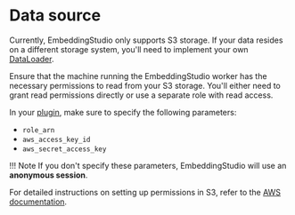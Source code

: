 # Data source

Currently, EmbeddingStudio only supports S3 storage. If your data resides on a different storage system, you'll need to
implement your own [DataLoader](https://github.com/EulerSearch/embedding_studio/blob/main/embedding_studio/embeddings/data/loaders/data_loader.py).

Ensure that the machine running the EmbeddingStudio worker has the necessary permissions to read from your S3 storage.
You'll either need to grant read permissions directly or use a separate role with read access.

In your [plugin](plugins.md), make sure to specify the following parameters:

* `role_arn`
* `aws_access_key_id`
* `aws_secret_access_key`

!!! Note 
    If you don't specify these parameters, EmbeddingStudio will use an **anonymous session**.

For detailed instructions on setting up permissions in S3, refer to
the [AWS documentation](https://docs.aws.amazon.com/AWSEC2/latest/UserGuide/iam-roles-for-amazon-ec2.html).
    